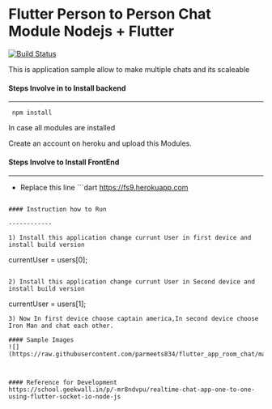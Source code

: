 # Flutter Person to Person Chat Module Nodejs + Flutter



[![Build Status](https://travis-ci.org/joemccann/dillinger.svg?branch=master)](https://travis-ci.org/joemccann/dillinger)

This is application sample allow to make multiple chats and its scaleable 


#### Steps Involve in to Install backend

------------



     npm install 
In case all modules are installed 

Create an account on heroku and upload this Modules.

#### Steps Involve to Install FrontEnd

------------



  - Replace this line   ```dart
  https://fs9.herokuapp.com
```inside flutter chartmodel class with your created heroku project link.

#### Instruction how to Run

------------

1) Install this application change currunt User in first device and install build version   

```
currentUser = users[0];

```

2) Install this application change currunt User in Second device and install build version   

```
currentUser = users[1];

```
3) Now In first device choose captain america,In second device choose Iron Man and chat each other.

#### Sample Images 
![](https://raw.githubusercontent.com/parmeets834/flutter_app_room_chat/master/raw/Flutter%20Live%20Chat%20Photo.png)



#### Reference for Development
https://school.geekwall.in/p/-mr8ndvpu/realtime-chat-app-one-to-one-using-flutter-socket-io-node-js
